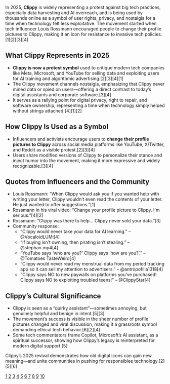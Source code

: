 In 2025, **Clippy** is widely representing a protest against big tech practices, especially data harvesting and AI overreach, and is being used by thousands online as a symbol of user rights, privacy, and nostalgia for a time when technology felt less exploitative. The movement started when tech influencer Louis Rossmann encouraged people to change their profile pictures to Clippy, making it an icon for resistance to invasive tech policies.[1][2][3][4]

## What Clippy Represents in 2025
- **Clippy is now a protest symbol** used to critique modern tech companies like Meta, Microsoft, and YouTube for selling data and exploiting users for AI training and algorithmic advertising.[2][3][4][1]
- The Clippy movement channels nostalgia, emphasizing that Clippy never mined data or spied on users—offering a direct contrast to today’s digital assistants and corporate software.[3][4]
- It serves as a rallying point for digital privacy, right to repair, and software ownership, representing a time when technology simply helped without strings attached.[4][1][2]

## How Clippy Is Used as a Symbol
- Influencers and activists encourage users to **change their profile pictures to Clippy** across social media platforms like YouTube, X/Twitter, and Reddit as a visible protest.[2][3][4]
- Users share modified versions of Clippy to personalize their stance and inject humor into the movement, making it more expressive and widely recognizable.[3][4]

## Quotes from Influencers and the Community
- Louis Rossmann: “When Clippy would ask you if you wanted help with writing your letter, Clippy wouldn’t even read the contents of your letter. He just wanted to offer suggestions.”[1]
- Rossmann in his viral video: “Change your profile picture to Clippy. I'm serious.”[4][2]
- Rossmann: “Clippy was there to help… Clippy never sold your data.”[3]
- Community response:  
  - “Clippy would never take your data for AI learning.” – @VocaloidLUMi[4]
  - “If buying isn’t owning, then pirating isn’t stealing.” – @stephan.mp4[4]
  - “YouTube says ‘who are you?’ Clippy says ‘how are you?’.” – @Tomatoes TasteWeird[4]
  - “Clippy would never read my menstrual data from my period tracking app so it can sell my attention to advertisers.” – @antropofilia1318[4]
  - "Clippy says NO to new paywalls on platforms you’ve purchased! Clippy says NO to exploiting troubled teens!” – @ClippyStar[4]

## Clippy’s Cultural Significance
- Clippy is seen as a “quirky assistant”—sometimes annoying, but genuinely helpful and benign in intent.[5][3]
- The movement’s success is visible in the sheer number of profile pictures changed and viral discussion, making it a grassroots symbol demanding ethical tech behavior.[6][2][4]
- Some tech commentators frame Copilot, Microsoft’s AI assistant, as a spiritual successor, showing how Clippy’s legacy is reinterpreted for modern digital support.[5]

Clippy’s 2025 revival demonstrates how old digital icons can gain new meaning—and unite communities in pushing for responsiblee technology.[2][5][6]

[1](https://www.artsy.net/article/artsy-editorial-life-death-microsoft-clippy-paper-clip-loved-hate)
[2](https://trending.knowyourmeme.com/editorials/guides/why-is-everyone-making-clippy-their-profile-picture-the-clippy-cult-movement-against-tech-companies-explained)
[3](https://clippypfp.netlify.app/why-is-everyone-changing-their-profile-picture-to-clippy)
[4](https://www.dailydot.com/culture/youtube-clippy-pfp/)
[5](https://jasonaverbook.substack.com/p/before-chatgpt-there-was-clippy-the)
[6](https://www.instagram.com/p/DNkeC_rs0IR/)
[7](https://thejaymo.net/2025/08/12/clippy-a-history/)
[8](https://www.reddit.com/r/videos/comments/1mkh25u/change_your_profile_picture_to_clippy/)
[9](https://www.bbc.com/news/technology-57849880)
[10](https://webgameweekly.com/article/clippy-return-modern-gaming)